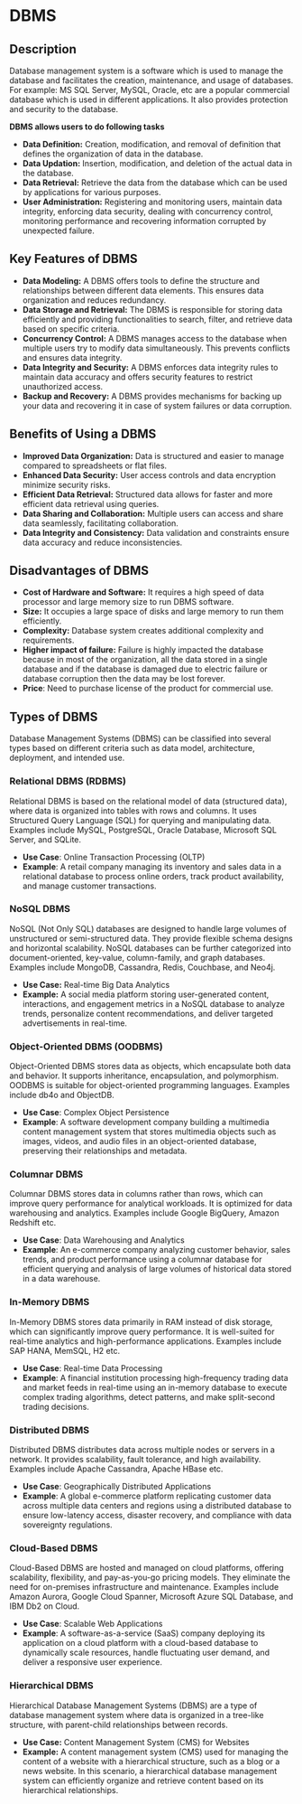 # DBMS

## Description

Database management system is a software which is used to manage the database and facilitates the creation, maintenance, and usage of databases. For example: MS SQL Server, MySQL, Oracle, etc are a popular commercial database which is used in different applications. It also provides protection and security to the database.

**DBMS allows users to do following tasks**

* **Data Definition:** Creation, modification, and removal of definition that defines the organization of data in the database.
* **Data Updation:** Insertion, modification, and deletion of the actual data in the database.
* **Data Retrieval:** Retrieve the data from the database which can be used by applications for various purposes.
* **User Administration:** Registering and monitoring users, maintain data integrity, enforcing data security, dealing with concurrency control, monitoring performance and recovering information corrupted by unexpected failure.

## **Key Features of DBMS**

* **Data Modeling:** A DBMS offers tools to define the structure and relationships between different data elements. This ensures data organization and reduces redundancy.
* **Data Storage and Retrieval:** The DBMS is responsible for storing data efficiently and providing functionalities to search, filter, and retrieve data based on specific criteria.
* **Concurrency Control:** A DBMS manages access to the database when multiple users try to modify data simultaneously. This prevents conflicts and ensures data integrity.
* **Data Integrity and Security:** A DBMS enforces data integrity rules to maintain data accuracy and offers security features to restrict unauthorized access.
* **Backup and Recovery:** A DBMS provides mechanisms for backing up your data and recovering it in case of system failures or data corruption.

## **Benefits of Using a DBMS**

* **Improved Data Organization:** Data is structured and easier to manage compared to spreadsheets or flat files.
* **Enhanced Data Security:** User access controls and data encryption minimize security risks.
* **Efficient Data Retrieval:** Structured data allows for faster and more efficient data retrieval using queries.
* **Data Sharing and Collaboration:** Multiple users can access and share data seamlessly, facilitating collaboration.
* **Data Integrity and Consistency:** Data validation and constraints ensure data accuracy and reduce inconsistencies.

## Disadvantages of DBMS

* **Cost of Hardware and Software:** It requires a high speed of data processor and large memory size to run DBMS software.
* **Size:** It occupies a large space of disks and large memory to run them efficiently.
* **Complexity:** Database system creates additional complexity and requirements.
* **Higher impact of failure:** Failure is highly impacted the database because in most of the organization, all the data stored in a single database and if the database is damaged due to electric failure or database corruption then the data may be lost forever.
* **Price**: Need to purchase license of the product for commercial use.

## Types of DBMS

Database Management Systems (DBMS) can be classified into several types based on different criteria such as data model, architecture, deployment, and intended use.

### **Relational DBMS (RDBMS)**

Relational DBMS is based on the relational model of data (structured data), where data is organized into tables with rows and columns. It uses Structured Query Language (SQL) for querying and manipulating data. Examples include MySQL, PostgreSQL, Oracle Database, Microsoft SQL Server, and SQLite.

* **Use Case**: Online Transaction Processing (OLTP)
* **Example**: A retail company managing its inventory and sales data in a relational database to process online orders, track product availability, and manage customer transactions.

### **NoSQL DBMS**

NoSQL (Not Only SQL) databases are designed to handle large volumes of unstructured or semi-structured data. They provide flexible schema designs and horizontal scalability. NoSQL databases can be further categorized into document-oriented, key-value, column-family, and graph databases. Examples include MongoDB, Cassandra, Redis, Couchbase, and Neo4j.

* **Use Case:** Real-time Big Data Analytics
* **Example:** A social media platform storing user-generated content, interactions, and engagement metrics in a NoSQL database to analyze trends, personalize content recommendations, and deliver targeted advertisements in real-time.

### **Object-Oriented DBMS (OODBMS)**

Object-Oriented DBMS stores data as objects, which encapsulate both data and behavior. It supports inheritance, encapsulation, and polymorphism. OODBMS is suitable for object-oriented programming languages. Examples include db4o and ObjectDB.

* **Use Case**: Complex Object Persistence
* **Example**: A software development company building a multimedia content management system that stores multimedia objects such as images, videos, and audio files in an object-oriented database, preserving their relationships and metadata.

### **Columnar DBMS**

Columnar DBMS stores data in columns rather than rows, which can improve query performance for analytical workloads. It is optimized for data warehousing and analytics. Examples include Google BigQuery, Amazon Redshift etc.

* **Use Case**: Data Warehousing and Analytics
* **Example**: An e-commerce company analyzing customer behavior, sales trends, and product performance using a columnar database for efficient querying and analysis of large volumes of historical data stored in a data warehouse.

### **In-Memory DBMS**

In-Memory DBMS stores data primarily in RAM instead of disk storage, which can significantly improve query performance. It is well-suited for real-time analytics and high-performance applications. Examples include SAP HANA, MemSQL, H2 etc.

* **Use Case**: Real-time Data Processing
* **Example**: A financial institution processing high-frequency trading data and market feeds in real-time using an in-memory database to execute complex trading algorithms, detect patterns, and make split-second trading decisions.

### **Distributed DBMS**

Distributed DBMS distributes data across multiple nodes or servers in a network. It provides scalability, fault tolerance, and high availability. Examples include Apache Cassandra, Apache HBase etc.

* **Use Case**: Geographically Distributed Applications
* **Example**: A global e-commerce platform replicating customer data across multiple data centers and regions using a distributed database to ensure low-latency access, disaster recovery, and compliance with data sovereignty regulations.

### **Cloud-Based DBMS**

Cloud-Based DBMS are hosted and managed on cloud platforms, offering scalability, flexibility, and pay-as-you-go pricing models. They eliminate the need for on-premises infrastructure and maintenance. Examples include Amazon Aurora, Google Cloud Spanner, Microsoft Azure SQL Database, and IBM Db2 on Cloud.

* **Use Case**: Scalable Web Applications
* **Example**: A software-as-a-service (SaaS) company deploying its application on a cloud platform with a cloud-based database to dynamically scale resources, handle fluctuating user demand, and deliver a responsive user experience.

### Hierarchical DBMS

Hierarchical Database Management Systems (DBMS) are a type of database management system where data is organized in a tree-like structure, with parent-child relationships between records.

* **Use Case:** Content Management System (CMS) for Websites
* **Example:** A content management system (CMS) used for managing the content of a website with a hierarchical structure, such as a blog or a news website. In this scenario, a hierarchical database management system can efficiently organize and retrieve content based on its hierarchical relationships.
